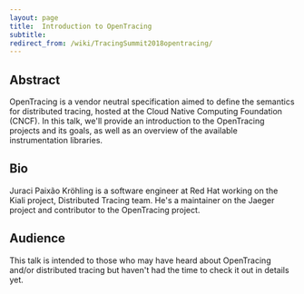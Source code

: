 ```yaml
---
layout: page
title: 	Introduction to OpenTracing
subtitle: 
redirect_from: /wiki/TracingSummit2018opentracing/
---
```


## Abstract
OpenTracing is a vendor neutral specification aimed to define the semantics for distributed tracing, hosted at the Cloud Native Computing Foundation (CNCF). In this talk, we'll provide an introduction to the OpenTracing projects and its goals, as well as an overview of the available instrumentation libraries.

## Bio
Juraci Paixão Kröhling is a software engineer at Red Hat working on the Kiali project, Distributed Tracing team. He's a maintainer on the Jaeger project and contributor to the OpenTracing project.

## Audience
This talk is intended to those who may have heard about OpenTracing and/or distributed tracing but haven't had the time to check it out in details yet.
